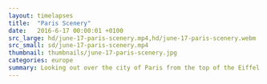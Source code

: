 ```yaml
---
layout: timelapses
title:  "Paris Scenery"
date:   2016-6-17 00:00:01 +0100
src_large: hd/june-17-paris-scenery.mp4,hd/june-17-paris-scenery.webm
src_small: sd/june-17-paris-scenery.mp4
thumbnail: thumbnails/june-17-paris-scenery.jpg
categories: europe
summary: Looking out over the city of Paris from the top of the Eiffel Tower.
---
```

